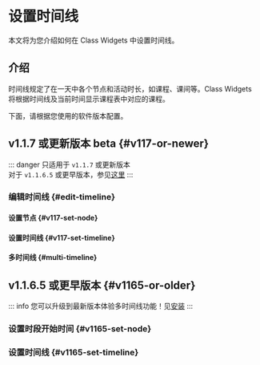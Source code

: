 # 设置时间线
本文将为您介绍如何在 Class Widgets 中设置时间线。
## 介绍
时间线规定了在一天中各个节点和活动时长，如课程、课间等。Class Widgets 将根据时间线及当前时间显示课程表中对应的课程。

下面，请根据您使用的软件版本配置。
## v1.1.7 或更新版本 <Badge type="warning">beta</Badge> {#v117-or-newer}
::: danger
只适用于 `v1.1.7` 或更新版本  
对于 `v1.1.6.5` 或更早版本，参见[这里](#v1165-or-older)
:::
### 编辑时间线 {#edit-timeline}
#### 设置节点 {#v117-set-node}
#### 设置时间线 {#v117-set-timeline}
#### 多时间线 {#multi-timeline}
## v1.1.6.5 或更早版本 {#v1165-or-older}
::: info
您可以升级到最新版本体验多时间线功能！见[安装](/guide/install)
:::
### 设置时段开始时间 {#v1165-set-node}
### 设置时间线 {#v1165-set-timeline}